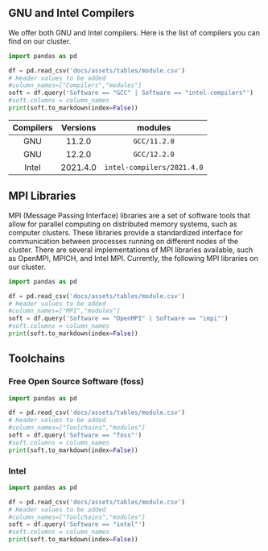 ## GNU and Intel Compilers 
We offer both GNU and Intel compilers. Here is the list of compilers you can find on our cluster.
```python exec="on"
import pandas as pd

df = pd.read_csv('docs/assets/tables/module.csv')
# Header values to be added
#column_names=["Compilers","modules"]
soft = df.query('Software == "GCC" | Software == "intel-compilers"')
#soft.columns = column_names
print(soft.to_markdown(index=False))
```

|  Compilers  |  Versions  |          modules           |
|:-----------:|:----------:|:--------------------------:|
|     GNU     |   11.2.0   |        `GCC/11.2.0`        |
|     GNU     |   12.2.0   |        `GCC/12.2.0`        |
|    Intel    |  2021.4.0  | `intel-compilers/2021.4.0` |

## MPI Libraries
MPI (Message Passing Interface) libraries are a set of software tools that allow for parallel computing on distributed memory systems, such as computer clusters. These libraries provide a standardized interface for communication between processes running on different nodes of the cluster. There are several implementations of MPI libraries available, such as OpenMPI, MPICH, and Intel MPI. Currently, the following MPI libraries on our cluster.

```python exec="on"
import pandas as pd

df = pd.read_csv('docs/assets/tables/module.csv')
# Header values to be added
#column_names=["MPI","modules"]
soft = df.query('Software == "OpenMPI" | Software == "impi"')
#soft.columns = column_names
print(soft.to_markdown(index=False))
```

## Toolchains

### Free Open Source Software (foss)

```python exec="on"
import pandas as pd

df = pd.read_csv('docs/assets/tables/module.csv')
# Header values to be added
#column_names=["Toolchains","modules"]
soft = df.query('Software == "foss"')
#soft.columns = column_names
print(soft.to_markdown(index=False))
```
### Intel

```python exec="on"
import pandas as pd

df = pd.read_csv('docs/assets/tables/module.csv')
# Header values to be added
#column_names=["Toolchains","modules"]
soft = df.query('Software == "intel"')
#soft.columns = column_names
print(soft.to_markdown(index=False))
```